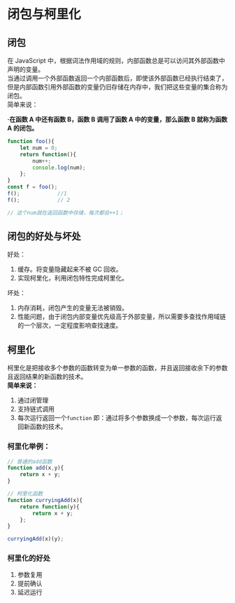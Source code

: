 # 闭包与柯里化

## 闭包

在 JavaScript 中，根据词法作用域的规则，内部函数总是可以访问其外部函数中声明的变量。  
当通过调用一个外部函数返回一个内部函数后，即使该外部函数已经执行结束了，但是内部函数引用外部函数的变量仍旧存储在内存中，我们把这些变量的集合称为闭包。  
简单来说：

**·在函数 A 中还有函数 B，函数 B 调用了函数 A 中的变量，那么函数 B 就称为函数 A 的闭包。**

```JavaScript
function foo(){
    let num = 0;
    return function(){
        num++;
        console.log(num);
    };
}
const f = foo();
f();            //1
f();            // 2

// 这个num就在返回函数中存储，每次都会++1；
```

## 闭包的好处与坏处

好处：

1. 缓存。将变量隐藏起来不被 GC 回收。
2. 实现柯里化，利用闭包特性完成柯里化。

坏处：

1. 内存消耗，闭包产生的变量无法被销毁。
2. 性能问题，由于闭包内部变量优先级高于外部变量，所以需要多查找作用域链的一个层次，一定程度影响查找速度。

## 柯里化

柯里化是把接收多个参数的函数转变为单一参数的函数，并且返回接收余下的参数且返回结果的新函数的技术。  
**简单来说：**

1. 通过闭管理
2. 支持链式调用
3. 每次运行返回一个`function`
   即：通过将多个参数换成一个参数，每次运行返回新函数的技术。

### 柯里化举例：

```JavaScript
// 普通的add函数
function add(x,y){
    return x + y;
}

// 柯里化函数
function curryingAdd(x){
    return function(y){
        return x + y;
    };
}

curryingAdd(x)(y);
```

### 柯里化的好处

1. 参数复用
2. 提前确认
3. 延迟运行

